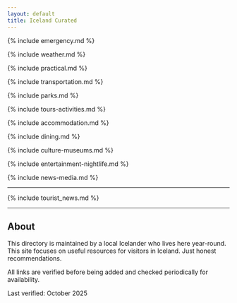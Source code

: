 ```yaml
---
layout: default
title: Iceland Curated
---
```



{% include emergency.md %}

{% include weather.md %}

{% include practical.md %}

{% include transportation.md %}

{% include parks.md %}

{% include tours-activities.md %}

{% include accommodation.md %}

{% include dining.md %}

{% include culture-museums.md %}

{% include entertainment-nightlife.md %}

{% include news-media.md %}

---

{% include tourist_news.md %}

---

## About

This directory is maintained by a local Icelander who lives here year-round. This site focuses on useful resources for visitors in Iceland. Just honest recommendations.

All links are verified before being added and checked periodically for availability.

Last verified: October 2025
